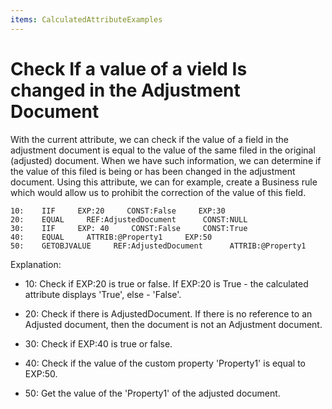```yaml
---
items: CalculatedAttributeExamples
---
```


# Check If a value of a vield Is changed in the Adjustment Document

With the current attribute, we can check if the value of a  field in the adjustment document is equal to the value of the same filed in the original (adjusted) document. When we have such information, we  can  determine if the value of this filed is being or has been changed  in the adjustment document. Using this attribute, we can for example,  create a Business rule which would allow us to prohibit the correction  of the value of this field.



```
10:    IIF     EXP:20     CONST:False     EXP:30
20:    EQUAL     REF:AdjustedDocument      CONST:NULL                                  
30:    IIF     EXP: 40     CONST:False     CONST:True      
40:    EQUAL     ATTRIB:@Property1     EXP:50                              
50:    GETOBJVALUE     REF:AdjustedDocument      ATTRIB:@Property1                     
```



Explanation:

- 10: Check if EXP:20 is true or false. If EXP:20 is True - the calculated attribute displays 'True', else - 'False'.
- 20: Check if there is AdjustedDocument. If there is no reference to an  Adjusted document, then the document is not an Adjustment document.
- 30: Check if EXP:40 is true or false.

- 40: Check if the value of the custom property 'Property1' is equal to EXP:50.

- 50: Get the value of the 'Property1' of the adjusted document.
